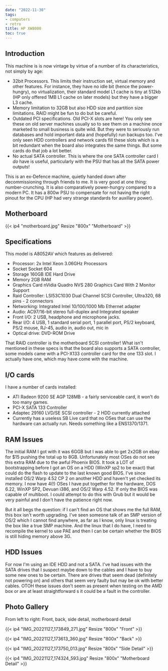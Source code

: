 ```yaml
---
date: "2022-11-30"
tags:
- computers
- retro
title: HP XW8000
toc: true
---
```


## Introduction

This machine is is now vintage by virtue of a number of its characteristics, not simply by age:

* 32bit Processors. This limits their instruction set, virtual memory and other features. For instance, they have no idle bit (hence the power-hungry), no virtualization, their standard model L1 cache is tiny at 512kb (HP only offered 1MB L1 cache on later models) but they have a bigger L3 cache.
* Memory limitation to 32GB but also HDD size and partition size limitations. RAID might be fun to do but be careful.
* Outdated PCI specifications. Old PCI-X slots are here! You only see these on old server machines usually so to see them on a machine once marketed to small business is quite wild. But they were to seriously run databases and hold important data and (hopefully) run backups too. I've only seen HDD controllers and network cards fill these slots which is a bit redundant when the board also integrates the same things. But some cards do that job a lot better.
* No actual SATA controller. This is where the one SATA controller card I *do* have is useful, particularly with the PSU that has all the SATA power outputs!

This is an ex-Defence machine, quietly handed down after decommissioning through friends to me. It is very good at one thing: number-crunching. It is also comparatively power-hungry compared to a modern PC. It has a 800w PSU to compensate for not having the right pinout for the CPU (HP had very strange standards for auxillary power). 

## Motherboard

{{< ip4 "motherboard.jpg" Resize "800x" "Motherboard" >}}

## Specifications

This model is A8052AV which features as delivered:

* Processor: 	2x Intel Xeon 3.06GHz Processors 
* Socket 	Socket 604
* Storage 	160GB IDE Hard Drive
* Memory 	2GB RAM
* Graphics Card 	nVidia Quadro NVS 280 Graphics Card With 2 Monitor Support
* Raid Controller: 	LSI53C1030 Dual Channel SCSI Controller, Ultra320, 68 pins - 2 connectors
* Networking: 	Integrated Intel 10/100/1000 Mb Ethernet adapter
* Audio: 	AC97/16-bit stereo full-duplex and Integrated speaker
* Front I/O: 	2 USB, headphone and microphone jacks.
* Rear I/O: 	4 USB, 1 standard serial port, 1 parallel port, PS/2 keyboard, PS/2 mouse,
RJ-45, audio in, audio out, mic in
* Optical drive: 	DVD-ROM Drive

That RAID controller is the motherboard SCSI controller! What isn't mentioned in these specs is that the board also supports a SATA controller, some models came with a PCI-X133 controller card for the one 133 slot. I actually have one, which may have come with the machine.

##  I/O cards

I have a number of cards installed:

* ATI Radeon 9200 SE AGP 128MB - a fairly serviceable card, it won't do too many games.
* PCI-X SATA 133 Controller
* Adaptec 29160 LVD/SE SCSI controller - 2 HDD currently attached
* Currently has a useless SB Live card that no OSes that can use the hardware can actually run. Needs something like a ENS1370/1371.

## RAM Issues

The initial RAM I got with it was 6GGB but I was able to get 2x2GB on ebay for $15 pushing the total up to 8GB. Unfortunately most OSes do not see this extra RAM due to the awful Phoenix BIOS. It took a LOT of bootstrapping before I got an OS on a HDD (WinXP sp2 to be exact) that could do the flash to update to the last known good BIOS. I've since installed OS/2 Warp 4.52 CP 2 on another HDD and haven't yet checked its memory. I now have 4(!) OSes I have put together for the hardware, DOS 6.22, WinXP SP2, Devuan i386, and OS/2 Warp 4.52. If only the BIOS was capable of multiboot. I could attempt to do this with Grub but it would be very painful and I don't have the patience right now.

But it all begs the question: if I can't find an OS that shows me the full RAM, this box isn't worth upgrading. I've seen someone talk of an SMP version of OS/2 which I cannot find anywhere, as far as I know, only linux is treating the box like a true SMP machine. And the linux that I do have, I need to recompile the kernel to use PAE and then I can be certain whether the BIOS is still hiding memory above 3G.

## HDD Issues

For now I'm using an IDE HDD and not a SATA. I've had issues with the SATA drives that I suspect maybe down to the cables and I have to buy some new ones to be certain. There are drives that seem dead (definitely not powering on) and others that seem very faulty but may be ok with better cables. OTOH these issues don't seem as present when testing on the AMD box or are at least straightforward s it could be a fault in the controller. 


## Photo Gallery

From left to right: Front, back, side detail, motherboard detail

{{< ip4 "IMG_20221127_173849_271.jpg" Resize "800x" "Front" >}}

{{< ip4 "IMG_20221127_173613_360.jpg" Resize "800x" "Back"  >}}

{{< ip4 "IMG_20221127_173750_013.jpg" Resize "800x" "Side Detail"  >}}

{{< ip4 "IMG_20221127_174324_593.jpg" Resize "800x" "Motherboard Detail" >}}

